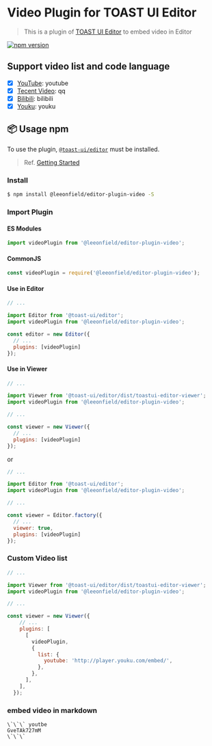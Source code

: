 # Video Plugin for TOAST UI Editor

> This is a plugin of [TOAST UI Editor](https://github.com/nhn/tui.editor/tree/master/apps/editor) to embed video in Editor

[![npm version](https://img.shields.io/npm/v/@leeonfield/editor-plugin-video.svg)](https://www.npmjs.com/package/@leeonfield/editor-plugin-video)

## Support video list and code language
- [x] [YouTube](http://youtube.com/): youtube
- [x] [Tecent Video](http://v.qq.com/): qq
- [x] [Bilibili](http://bilibili.com/): bilibili
- [x] [Youku](http://youku.com/): youku

## 📦 Usage npm

To use the plugin, [`@toast-ui/editor`](https://github.com/nhn/tui.editor/tree/master/apps/editor) must be installed.

> Ref. [Getting Started](https://github.com/nhn/tui.editor/blob/master/apps/editor/docs/getting-started.md)

### Install

```sh
$ npm install @leeonfield/editor-plugin-video -S
```

### Import Plugin

#### ES Modules

```js
import videoPlugin from '@leeonfield/editor-plugin-video';
```

#### CommonJS

```js
const videoPlugin = require('@leeonfield/editor-plugin-video');
```

#### Use in Editor

```js
// ...

import Editor from '@toast-ui/editor';
import videoPlugin from '@leeonfield/editor-plugin-video';

const editor = new Editor({
  // ...
  plugins: [videoPlugin]
});

```



#### Use in Viewer

```js
// ...

import Viewer from '@toast-ui/editor/dist/toastui-editor-viewer';
import videoPlugin from '@leeonfield/editor-plugin-video';

// ...

const viewer = new Viewer({
  // ...
  plugins: [videoPlugin]
});
```

or

```js
// ...

import Editor from '@toast-ui/editor';
import videoPlugin from '@leeonfield/editor-plugin-video';

// ...

const viewer = Editor.factory({
  // ...
  viewer: true,
  plugins: [videoPlugin]
});
```

### Custom Video list


```js
// ...

import Viewer from '@toast-ui/editor/dist/toastui-editor-viewer';
import videoPlugin from '@leeonfield/editor-plugin-video';

// ...

const viewer = new Viewer({
    // ...
    plugins: [
      [
        videoPlugin,
        {
          list: {
            youtube: 'http://player.youku.com/embed/',
          },
        },
      ],
    ],
  });
```

### embed video in markdown

```
\`\`\` youtbe
GveTAk727mM
\`\`\`
```